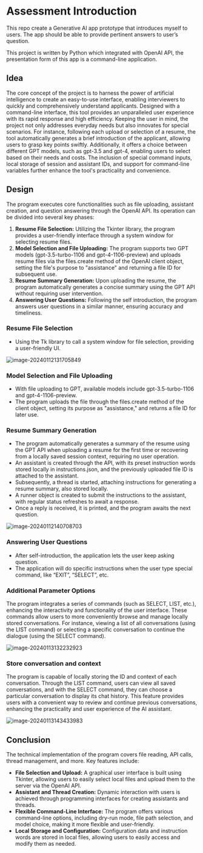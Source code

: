 # Assessment Introduction

This repo create a Generative AI app prototype that introduces myself to users. The app should be able to provide pertinent answers to user’s question.

This project is written by Python which integrated with OpenAI API, the presentation form of this app is a command-line application.

## Idea

The core concept of the project is to harness the power of artificial intelligence to create an easy-to-use interface, enabling interviewers to quickly and comprehensively understand applicants. Designed with a command-line interface, this tool provides an unparalleled user experience with its rapid response and high efficiency. Keeping the user in mind, the project not only addresses everyday needs but also innovates for special scenarios. For instance, following each upload or selection of a resume, the tool automatically generates a brief introduction of the applicant, allowing users to grasp key points swiftly. Additionally, it offers a choice between different GPT models, such as gpt-3.5 and gpt-4, enabling users to select based on their needs and costs. The inclusion of special command inputs, local storage of session and assistant IDs, and support for command-line variables further enhance the tool's practicality and convenience.

## Design

The program executes core functionalities such as file uploading, assistant creation, and question answering through the OpenAI API. Its operation can be divided into several key phases:

1.  **Resume File Selection:** Utilizing the Tkinter library, the program provides a user-friendly interface through a system window for selecting resume files.
2.  **Model Selection and File Uploading:** The program supports two GPT models (gpt-3.5-turbo-1106 and gpt-4-1106-preview) and uploads resume files via the files.create method of the OpenAI client object, setting the file's purpose to "assistance" and returning a file ID for subsequent use.
3.  **Resume Summary Generation:** Upon uploading the resume, the program automatically generates a concise summary using the GPT API without requiring user intervention.
4.  **Answering User Questions:** Following the self introduction, the program answers user questions in a similar manner, ensuring accuracy and timeliness.

### Resume File Selection

-   Using the Tk library to call a system window for file selection, providing a user-friendly UI.

![image-20240112131705849](https://images.wu.engineer/images/2024/01/12/202401121317374.png)

### Model Selection and File Uploading

-   With file uploading to GPT, available models include gpt-3.5-turbo-1106 and gpt-4-1106-preview.
-   The program uploads the file through the files.create method of the client object, setting its purpose as "assistance," and returns a file ID for later use.

### Resume Summary Generation

-   The program automatically generates a summary of the resume using the GPT API when uploading a resume for the first time or recovering from a locally saved session context, requiring no user operation.
-   An assistant is created through the API, with its preset instruction words stored locally in instructions.json, and the previously uploaded file ID is attached to the assistant.
-   Subsequently, a thread is started, attaching instructions for generating a resume summary, also stored locally.
-   A runner object is created to submit the instructions to the assistant, with regular status refreshes to await a response.
-   Once a reply is received, it is printed, and the program awaits the next question.

![image-20240112140708703](https://images.wu.engineer/images/2024/01/12/202401121407725.png)

### Answering User Questions

-   After self-introduction, the application lets the user keep asking question.
-   The application will do specific instructions when the user type special command, like “EXIT”, “SELECT”, etc.

### Additional Parameter Options

The program integrates a series of commands (such as SELECT, LIST, etc.), enhancing the interactivity and functionality of the user interface. These commands allow users to more conveniently browse and manage locally stored conversations. For instance, viewing a list of all conversations (using the LIST command) or selecting a specific conversation to continue the dialogue (using the SELECT command).

![image-20240113132232923](https://images.wu.engineer/images/2024/01/13/202401131322960.png)

### Store conversation and context

The program is capable of locally storing the ID and context of each conversation. Through the LIST command, users can view all saved conversations, and with the SELECT command, they can choose a particular conversation to display its chat history. This feature provides users with a convenient way to review and continue previous conversations, enhancing the practicality and user experience of the AI assistant.

![image-20240113143433983](https://images.wu.engineer/images/2024/01/13/202401131434012.png)

## Conclusion

The technical implementation of the program covers file reading, API calls, thread management, and more. Key features include:

-   **File Selection and Upload:** A graphical user interface is built using Tkinter, allowing users to easily select local files and upload them to the server via the OpenAI API.
-   **Assistant and Thread Creation:** Dynamic interaction with users is achieved through programming interfaces for creating assistants and threads.
-   **Flexible Command-Line Interface:** The program offers various command-line options, including dry-run mode, file path selection, and model choice, making it more flexible and user-friendly.
-   **Local Storage and Configuration:** Configuration data and instruction words are stored in local files, allowing users to easily access and modify them as needed.


